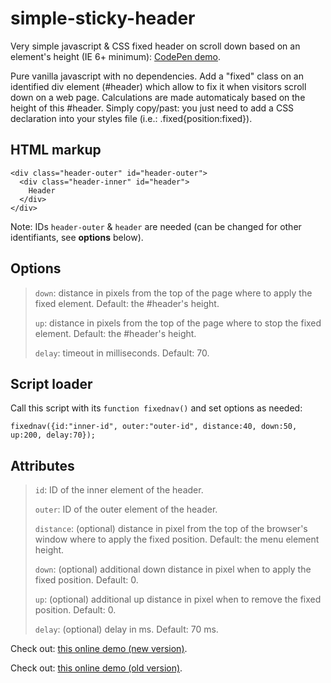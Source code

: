 # simple-sticky-header

Very simple javascript &amp; CSS fixed header on scroll down based on an element's height (IE 6+ minimum): [CodePen demo](https://codepen.io/cara-tm/pen/OZEOby).

Pure vanilla javascript with no dependencies. Add a "fixed" class on an identified div element (#header) which allow to fix it when visitors scroll down on a web page. Calculations are made automaticaly based on the height of this #header. Simply copy/past: you just need to add a CSS declaration into your styles file (i.e.: .fixed{position:fixed}).

## HTML markup

    <div class="header-outer" id="header-outer">
      <div class="header-inner" id="header">
        Header
      </div>
    </div>

Note: IDs `header-outer` & `header` are needed (can be changed for other identifiants, see **options** below).

## Options

> `down`: distance in pixels from the top of the page where to apply the fixed element. Default: the #header's height.
> 
> `up`: distance in pixels from the top of the page where to stop the fixed element. Default: the #header's height.
>
> `delay`: timeout in milliseconds. Default: 70.

## Script loader

Call this script with its `function fixednav()` and set options as needed:

    fixednav({id:"inner-id", outer:"outer-id", distance:40, down:50, up:200, delay:70});

## Attributes

>    `id`: ID of the inner element of the header.
> 
>    `outer`: ID of the outer element of the header.
> 
>    `distance`: (optional) distance in pixel from the top of the browser's window where to apply the fixed position. Default: the menu element height.
> 
>    `down`: (optional) additional down distance in pixel when to apply the fixed position. Default: 0.
> 
>    `up`: (optional) additional up distance in pixel when to remove the fixed position. Default: 0.
> 
>    `delay`: (optional) delay in ms. Default: 70 ms.

Check out: [this online demo (new version)](http://jsfiddle.net/gtcL1cmm/9/).

Check out: [this online demo (old version)](http://jsfiddle.net/gtcL1cmm/2).
